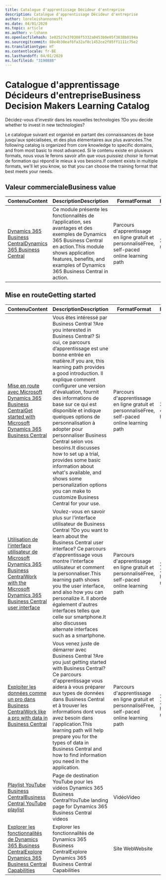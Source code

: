 ```yaml
---
title: Catalogue d'apprentissage Décideur d'entreprise
description: Catalogue d'apprentissage Décideur d'entreprise
author: loreleishannonmsft
ms.date: 04/01/2020
ms.topic: article
ms.author: v-lshann
ms.openlocfilehash: 1e02527e370308f5332a0453b0e05f3838b0194a
ms.sourcegitcommit: 88e4b30eaf6fa32af0c1452ce2f85ff1111c75e2
ms.translationtype: HT
ms.contentlocale: fr-BE
ms.lasthandoff: 04/01/2020
ms.locfileid: "3190888"
---
```

# <a name="business-decision-makers-learning-catalog"></a><span data-ttu-id="3dcff-103">Catalogue d'apprentissage Décideurs d'entreprise</span><span class="sxs-lookup"><span data-stu-id="3dcff-103">Business Decision Makers Learning Catalog</span></span>

<span data-ttu-id="3dcff-104">Décidez-vous d'investir dans les nouvelles technologies ?</span><span class="sxs-lookup"><span data-stu-id="3dcff-104">Do you decide whether to invest in new technologies?</span></span>

<span data-ttu-id="3dcff-105">Le catalogue suivant est organisé en partant des connaissances de base jusqu'aux spécialisées, et des plus élémentaires aux plus avancées.</span><span class="sxs-lookup"><span data-stu-id="3dcff-105">The following catalog is organized from core knowledge to specific domains, and from most basic to most advanced.</span></span> <span data-ttu-id="3dcff-106">Si le contenu existe en plusieurs formats, nous vous le ferons savoir afin que vous puissiez choisir le format de formation qui répond le mieux à vos besoins.</span><span class="sxs-lookup"><span data-stu-id="3dcff-106">If content exists in multiple formats, we'll let you know, so that you can choose the training format that best meets your needs.</span></span>  

## <a name="business-value"></a><span data-ttu-id="3dcff-107">Valeur commerciale<a name="busvalue"></a></span><span class="sxs-lookup"><span data-stu-id="3dcff-107">Business value<a name="busvalue"></a></span></span>

| <span data-ttu-id="3dcff-108">Contenu</span><span class="sxs-lookup"><span data-stu-id="3dcff-108">Content</span></span>                                                                 | <span data-ttu-id="3dcff-109">Description</span><span class="sxs-lookup"><span data-stu-id="3dcff-109">Description</span></span>                                                                                                | <span data-ttu-id="3dcff-110">Format</span><span class="sxs-lookup"><span data-stu-id="3dcff-110">Format</span></span>                                | <span data-ttu-id="3dcff-111">Longueur</span><span class="sxs-lookup"><span data-stu-id="3dcff-111">Length</span></span>     |
|----------------------------------------------------------------------------------------------------------------|------------------------------------------------------------------------------------------------------------|---------------------------------------|------------|
| [<span data-ttu-id="3dcff-112">Dynamics 365 Business Central</span><span class="sxs-lookup"><span data-stu-id="3dcff-112">Dynamics 365 Business Central</span></span>](https://docs.microsoft.com/learn/modules/dynamics-365-business-central/) | <span data-ttu-id="3dcff-113">Ce module présente les fonctionnalités de l’application, ses avantages et des exemples de Dynamics 365 Business Central en action.</span><span class="sxs-lookup"><span data-stu-id="3dcff-113">This module shows application features, benefits, and examples of Dynamics 365 Business Central in action.</span></span> | <span data-ttu-id="3dcff-114">Parcours d'apprentissage en ligne gratuit et personnalisé</span><span class="sxs-lookup"><span data-stu-id="3dcff-114">Free, self-paced online learning path</span></span> | <span data-ttu-id="3dcff-115">24 minutes</span><span class="sxs-lookup"><span data-stu-id="3dcff-115">24 minutes</span></span> |

## <a name="getting-started"></a><span data-ttu-id="3dcff-116">Mise en route<a name="get-started"></a></span><span class="sxs-lookup"><span data-stu-id="3dcff-116">Getting started<a name="get-started"></a></span></span>

| <span data-ttu-id="3dcff-117">Contenu</span><span class="sxs-lookup"><span data-stu-id="3dcff-117">Content</span></span>                                                                                                                             | <span data-ttu-id="3dcff-118">Description</span><span class="sxs-lookup"><span data-stu-id="3dcff-118">Description</span></span>                                                                                                                                                                                                                                                                                      | <span data-ttu-id="3dcff-119">Format</span><span class="sxs-lookup"><span data-stu-id="3dcff-119">Format</span></span>                                | <span data-ttu-id="3dcff-120">Longueur</span><span class="sxs-lookup"><span data-stu-id="3dcff-120">Length</span></span>             |
|------------------------------------------------------------------------------------------------------------------------------------------------------------------------------|--------------------------------------------------------------------------------------------------------------------------------------------------------------------------------------------------------------------------------------------------------------------------------------------------|---------------------------------------|--------------------|
| [<span data-ttu-id="3dcff-121">Mise en route avec Microsoft Dynamics 365 Business Central</span><span class="sxs-lookup"><span data-stu-id="3dcff-121">Get started with Microsoft Dynamics 365 Business Central</span></span>](https://docs.microsoft.com/learn/paths/get-started-dynamics-365-business-central/)                          | <span data-ttu-id="3dcff-122">Vous êtes intéressé par Business Central ?</span><span class="sxs-lookup"><span data-stu-id="3dcff-122">Are you interested in Business Central?</span></span> <span data-ttu-id="3dcff-123">Si oui, ce parcours d’apprentissage est une bonne entrée en matière.</span><span class="sxs-lookup"><span data-stu-id="3dcff-123">If you are, this learning path provides a good introduction.</span></span> <span data-ttu-id="3dcff-124">Il explique comment configurer une version d'évaluation, fournit des informations de base sur ce qui est disponible et indique quelques options de personnalisation à adopter pour personnaliser Business Central selon vos besoins.</span><span class="sxs-lookup"><span data-stu-id="3dcff-124">It discusses how to set up a trial, provides some basic information about what's available, and shows some personalization options you can make to customize Business Central for your use.</span></span> | <span data-ttu-id="3dcff-125">Parcours d'apprentissage en ligne gratuit et personnalisé</span><span class="sxs-lookup"><span data-stu-id="3dcff-125">Free, self-paced online learning path</span></span> | <span data-ttu-id="3dcff-126">3 heures 4 minutes</span><span class="sxs-lookup"><span data-stu-id="3dcff-126">3 hours 4 minutes</span></span>  |
| [<span data-ttu-id="3dcff-127">Utilisation de l'interface utilisateur de Microsoft Dynamics 365 Business Central</span><span class="sxs-lookup"><span data-stu-id="3dcff-127">Work with the Microsoft Dynamics 365 Business Central user interface</span></span>](https://docs.microsoft.com/learn/paths/work-with-user-interface-dynamics-365-business-central/) | <span data-ttu-id="3dcff-128">Voulez-vous en savoir plus sur l'interface utilisateur de Business Central ?</span><span class="sxs-lookup"><span data-stu-id="3dcff-128">Do you want to learn about the Business Central user interface?</span></span> <span data-ttu-id="3dcff-129">Ce parcours d'apprentissage vous montre l'interface utilisateur et comment la personnaliser.</span><span class="sxs-lookup"><span data-stu-id="3dcff-129">This learning path shows you the user interface, and also how you can personalize it.</span></span> <span data-ttu-id="3dcff-130">Il aborde également d'autres interfaces telles que celle sur smartphone.</span><span class="sxs-lookup"><span data-stu-id="3dcff-130">It also discusses alternate interfaces such as a smartphone.</span></span>                                                                               | <span data-ttu-id="3dcff-131">Parcours d'apprentissage en ligne gratuit et personnalisé</span><span class="sxs-lookup"><span data-stu-id="3dcff-131">Free, self-paced online learning path</span></span> | <span data-ttu-id="3dcff-132">2 heures 27 minutes</span><span class="sxs-lookup"><span data-stu-id="3dcff-132">2 hours 27 minutes</span></span> |
| [<span data-ttu-id="3dcff-133">Exploiter les données comme un pro dans Business Central</span><span class="sxs-lookup"><span data-stu-id="3dcff-133">Work like a pro with data in Business Central</span></span>](https://docs.microsoft.com/learn/paths/work-pro-data-dynamics-365-business-central)                                    | <span data-ttu-id="3dcff-134">Vous venez juste de démarrer avec Business Central ?</span><span class="sxs-lookup"><span data-stu-id="3dcff-134">Are you just getting started with Business Central?</span></span> <span data-ttu-id="3dcff-135">Ce parcours d'apprentissage vous aidera à vous préparer aux types de données dans Business Central et à trouver les informations dont vous avez besoin dans l'application.</span><span class="sxs-lookup"><span data-stu-id="3dcff-135">This learning path will help prepare you for the types of data in Business Central and how to find information you need in the application.</span></span>                                                                                                  | <span data-ttu-id="3dcff-136">Parcours d'apprentissage en ligne gratuit et personnalisé</span><span class="sxs-lookup"><span data-stu-id="3dcff-136">Free, self-paced online learning path</span></span> | <span data-ttu-id="3dcff-137">2 heures 27 minutes</span><span class="sxs-lookup"><span data-stu-id="3dcff-137">2 hours 27 minutes</span></span> |
| [<span data-ttu-id="3dcff-138">Playlist YouTube Business Central</span><span class="sxs-lookup"><span data-stu-id="3dcff-138">Business Central YouTube playlist</span></span>](https://www.youtube.com/playlist?list=PLcakwueIHoT-wVFPKUtmxlqcG1kJ0oqq4)                                                                | <span data-ttu-id="3dcff-139">Page de destination YouTube pour les vidéos Dynamics 365 Business Central</span><span class="sxs-lookup"><span data-stu-id="3dcff-139">YouTube landing page for Dynamics 365 Business Central videos</span></span>                                                                                                                                                                                                                                    | <span data-ttu-id="3dcff-140">Vidéo</span><span class="sxs-lookup"><span data-stu-id="3dcff-140">Video</span></span>                                 |                    |
| [<span data-ttu-id="3dcff-141">Explorer les fonctionnalités de Dynamics 365 Business Central</span><span class="sxs-lookup"><span data-stu-id="3dcff-141">Explore Dynamics 365 Business Central Capabilities</span></span>](https://dynamics.microsoft.com/business-central/capabilities/)                                                    | <span data-ttu-id="3dcff-142">Explorer les fonctionnalités de Dynamics 365 Business Central</span><span class="sxs-lookup"><span data-stu-id="3dcff-142">Explore Dynamics 365 Business Central Capabilities</span></span>                                                                                                                                                                                                                                               | <span data-ttu-id="3dcff-143">Site Web</span><span class="sxs-lookup"><span data-stu-id="3dcff-143">Website</span></span>                               |                    |
